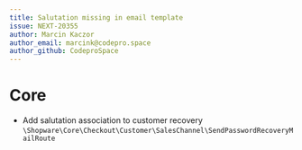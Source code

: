 ```yaml
---
title: Salutation missing in email template
issue: NEXT-20355
author: Marcin Kaczor
author_email: marcink@codepro.space
author_github: CodeproSpace
---
```


# Core
* Add salutation association to customer recovery `\Shopware\Core\Checkout\Customer\SalesChannel\SendPasswordRecoveryMailRoute`

